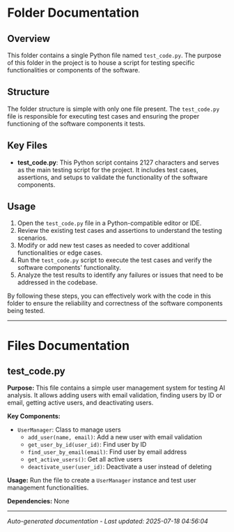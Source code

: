 # Folder Documentation

## Overview
This folder contains a single Python file named `test_code.py`. The purpose of this folder in the project is to house a script for testing specific functionalities or components of the software.

## Structure
The folder structure is simple with only one file present. The `test_code.py` file is responsible for executing test cases and ensuring the proper functioning of the software components it tests.

## Key Files
- **test_code.py**: This Python script contains 2127 characters and serves as the main testing script for the project. It includes test cases, assertions, and setups to validate the functionality of the software components.

## Usage
1. Open the `test_code.py` file in a Python-compatible editor or IDE.
2. Review the existing test cases and assertions to understand the testing scenarios.
3. Modify or add new test cases as needed to cover additional functionalities or edge cases.
4. Run the `test_code.py` script to execute the test cases and verify the software components' functionality.
5. Analyze the test results to identify any failures or issues that need to be addressed in the codebase.

By following these steps, you can effectively work with the code in this folder to ensure the reliability and correctness of the software components being tested.

---

# Files Documentation

## test_code.py

**Purpose:** This file contains a simple user management system for testing AI analysis. It allows adding users with email validation, finding users by ID or email, getting active users, and deactivating users.

**Key Components:**
- `UserManager`: Class to manage users
  - `add_user(name, email)`: Add a new user with email validation
  - `get_user_by_id(user_id)`: Find user by ID
  - `find_user_by_email(email)`: Find user by email address
  - `get_active_users()`: Get all active users
  - `deactivate_user(user_id)`: Deactivate a user instead of deleting

**Usage:** Run the file to create a `UserManager` instance and test user management functionalities.

**Dependencies:** None

---
*Auto-generated documentation - Last updated: 2025-07-18 04:56:04*
